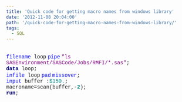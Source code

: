 ```yaml
---
title: 'Quick code for getting macro names from windows library'
date: '2012-11-08 20:04:00'
path: '/quick-code-for-getting-macro-names-from-windows-library/'
tags:
  - SQL
---
```


<br /><span style="color: blue; font-family: &quot;Courier New&quot;;">filename</span><span style="font-family: 'Courier New';"> loop</span> <span style="color: blue; font-family: &quot;Courier New&quot;;">pipe</span> <span style="color: purple; font-family: &quot;Courier New&quot;;">"ls SASEnvironment/SASCode/Jobs/RMFI/\*.sas"</span><span style="font-family: 'Courier New';">; </span><br /><b><span style="color: navy; font-family: &quot;Courier New&quot;;">data</span></b><span style="font-family: 'Courier New';"> loop; </span><br /><span style="color: blue; font-family: &quot;Courier New&quot;;">infile</span><span style="font-family: 'Courier New';"> loop</span> <span style="color: blue; font-family: &quot;Courier New&quot;;">pad</span> <span style="color: blue; font-family: &quot;Courier New&quot;;">missover</span><span style="font-family: 'Courier New';">; </span><br /><span style="color: blue; font-family: &quot;Courier New&quot;;">input</span><span style="font-family: 'Courier New';"> buffer :</span><span style="color: teal; font-family: &quot;Courier New&quot;;">\$150.</span><span style="font-family: 'Courier New';">; </span><br /><span style="font-family: 'Courier New';">macroname=scan(buffer,-</span><b><span style="color: teal; font-family: &quot;Courier New&quot;;">2</span></b><span style="font-family: 'Courier New';">); </span><br /><b><span style="color: navy; font-family: &quot;Courier New&quot;;">run</span></b><span style="font-family: 'Courier New';">;</span> <br />
